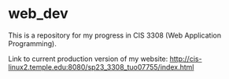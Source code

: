 # web_dev
This is a repository for my progress in CIS 3308 (Web Application Programming).

Link to current production version of my website: http://cis-linux2.temple.edu:8080/sp23_3308_tuo07755/index.html
